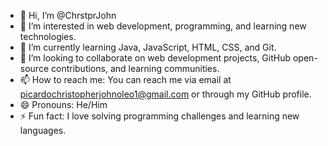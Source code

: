 - 👋 Hi, I’m @ChrstprJohn
- 👀 I’m interested in web development, programming, and learning new technologies.
- 🌱 I’m currently learning Java, JavaScript, HTML, CSS, and Git.
- 💞️ I’m looking to collaborate on web development projects, GitHub open-source contributions, and learning communities.
- 📫 How to reach me: You can reach me via email at picardochristopherjohnoleo1@gmail.com or through my GitHub profile.
- 😄 Pronouns: He/Him
- ⚡ Fun fact: I love solving programming challenges and learning new languages.
